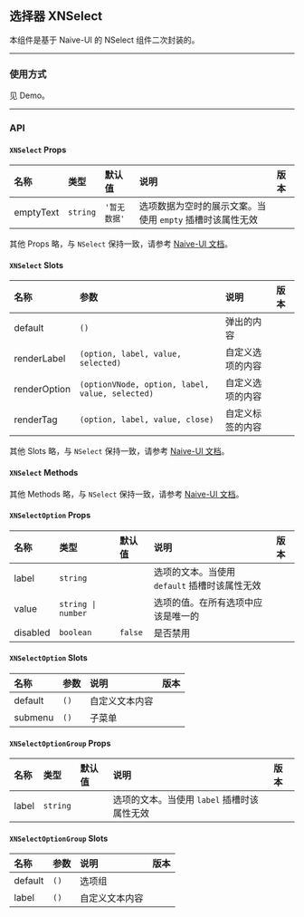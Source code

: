 ﻿## 选择器 XNSelect

本组件是基于 Naive-UI 的 NSelect 组件二次封装的。

---

### 使用方式

见 Demo。

---

### API

#### `XNSelect` Props

| 名称      | 类型     | 默认值       | 说明                                                      | 版本 |
| :-------- | :------- | :----------- | :-------------------------------------------------------- | :--- |
| emptyText | `string` | `'暂无数据'` | 选项数据为空时的展示文案。当使用 `empty` 插槽时该属性无效 |      |

其他 Props 略，与 `NSelect` 保持一致，请参考 [Naive-UI 文档](https://www.naiveui.com/zh-CN/os-theme/components/select#Select-Props)。

#### `XNSelect` Slots

| 名称         | 参数                                            | 说明             | 版本 |
| :----------- | :---------------------------------------------- | :--------------- | :--- |
| default      | `()`                                            | 弹出的内容       |      |
| renderLabel  | `(option, label, value, selected)`              | 自定义选项的内容 |      |
| renderOption | `(optionVNode, option, label, value, selected)` | 自定义选项的内容 |      |
| renderTag    | `(option, label, value, close)`                 | 自定义标签的内容 |      |

其他 Slots 略，与 `NSelect` 保持一致，请参考 [Naive-UI 文档](https://www.naiveui.com/zh-CN/os-theme/components/select#Select-Slots)。

#### `XNSelect` Methods

其他 Methods 略，与 `NSelect` 保持一致，请参考 [Naive-UI 文档](https://www.naiveui.com/zh-CN/os-theme/components/select#Select-Methods)。

#### `XNSelectOption` Props

| 名称     | 类型               | 默认值  | 说明                                          | 版本 |
| :------- | :----------------- | :------ | :-------------------------------------------- | :--- |
| label    | `string`           |         | 选项的文本。当使用 `default` 插槽时该属性无效 |      |
| value    | `string \| number` |         | 选项的值。在所有选项中应该是唯一的            |      |
| disabled | `boolean`          | `false` | 是否禁用                                      |      |

#### `XNSelectOption` Slots

| 名称    | 参数 | 说明           | 版本 |
| :------ | :--- | :------------- | :--- |
| default | `()` | 自定义文本内容 |      |
| submenu | `()` | 子菜单         |      |

#### `XNSelectOptionGroup` Props

| 名称  | 类型     | 默认值 | 说明                                        | 版本 |
| :---- | :------- | :----- | :------------------------------------------ | :--- |
| label | `string` |        | 选项的文本。当使用 `label` 插槽时该属性无效 |      |

#### `XNSelectOptionGroup` Slots

| 名称    | 参数 | 说明           | 版本 |
| :------ | :--- | :------------- | :--- |
| default | `()` | 选项组         |      |
| label   | `()` | 自定义文本内容 |      |

